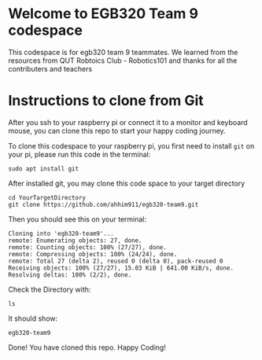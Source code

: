 # Welcome to EGB320 Team 9 codespace
This codespace is for egb320 team 9 teammates. We learned from the resources from QUT Robtoics Club - Robotics101 and thanks for all the contributers and teachers

# Instructions to clone from Git
After you ssh to your raspberry pi or connect it to a monitor and keyboard mouse, you can clone this repo to start your happy coding journey.

To clone this codespace to your raspberry pi, you first need to install `git` on your pi, please run this code in the terminal:
```
sudo apt install git
```

After installed git, you may clone this code space to your target directory
```
cd YourTargetDirectory
git clone https://github.com/ahhim911/egb320-team9.git
```

Then you should see this on your terminal:
```
Cloning into 'egb320-team9'...
remote: Enumerating objects: 27, done.
remote: Counting objects: 100% (27/27), done.
remote: Compressing objects: 100% (24/24), done.
remote: Total 27 (delta 2), reused 0 (delta 0), pack-reused 0
Receiving objects: 100% (27/27), 15.03 KiB | 641.00 KiB/s, done.
Resolving deltas: 100% (2/2), done.
```
Check the Directory with:
```
ls
```
It should show:
```
egb320-team9
```
Done! You have cloned this repo. Happy Coding!











